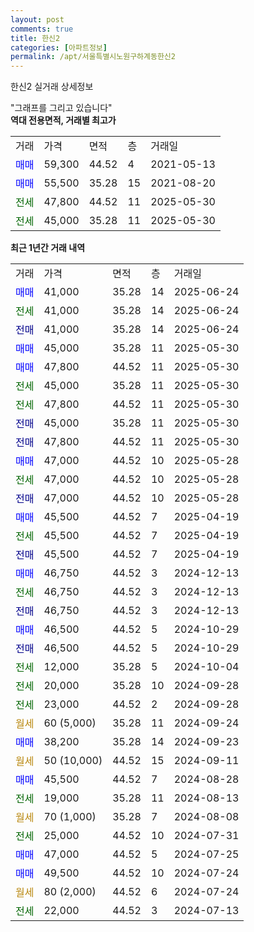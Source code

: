 ```yaml
---
layout: post
comments: true
title: 한신2
categories: [아파트정보]
permalink: /apt/서울특별시노원구하계동한신2
---
```


한신2 실거래 상세정보

<script type="text/javascript">
  google.charts.load('current', {'packages':['line', 'corechart']});
  google.charts.setOnLoadCallback(drawChart);

  function drawChart() {
    var data = new google.visualization.DataTable();
    data.addColumn('date', '거래일');
    data.addColumn('number', "매매");
    data.addColumn('number', "전세");
    data.addColumn('number', "전매");

    data.addRows([[new Date(Date.parse("2025-06-24")), 41000, null, null], [new Date(Date.parse("2025-06-24")), null, 41000, null], [new Date(Date.parse("2025-06-24")), null, null, 41000], [new Date(Date.parse("2025-05-30")), 45000, null, null], [new Date(Date.parse("2025-05-30")), 47800, null, null], [new Date(Date.parse("2025-05-30")), null, 45000, null], [new Date(Date.parse("2025-05-30")), null, 47800, null], [new Date(Date.parse("2025-05-30")), null, null, 45000], [new Date(Date.parse("2025-05-30")), null, null, 47800], [new Date(Date.parse("2025-05-28")), 47000, null, null], [new Date(Date.parse("2025-05-28")), null, 47000, null], [new Date(Date.parse("2025-05-28")), null, null, 47000], [new Date(Date.parse("2025-04-19")), 45500, null, null], [new Date(Date.parse("2025-04-19")), null, 45500, null], [new Date(Date.parse("2025-04-19")), null, null, 45500], [new Date(Date.parse("2024-12-13")), 46750, null, null], [new Date(Date.parse("2024-12-13")), null, 46750, null], [new Date(Date.parse("2024-12-13")), null, null, 46750], [new Date(Date.parse("2024-10-29")), 46500, null, null], [new Date(Date.parse("2024-10-29")), null, null, 46500], [new Date(Date.parse("2024-10-04")), null, 12000, null], [new Date(Date.parse("2024-09-28")), null, 20000, null], [new Date(Date.parse("2024-09-28")), null, 23000, null], [new Date(Date.parse("2024-09-24")), null, null, null], [new Date(Date.parse("2024-09-23")), 38200, null, null], [new Date(Date.parse("2024-09-11")), null, null, null], [new Date(Date.parse("2024-08-28")), 45500, null, null], [new Date(Date.parse("2024-08-13")), null, 19000, null], [new Date(Date.parse("2024-08-08")), null, null, null], [new Date(Date.parse("2024-07-31")), null, 25000, null], [new Date(Date.parse("2024-07-25")), 47000, null, null], [new Date(Date.parse("2024-07-24")), 49500, null, null], [new Date(Date.parse("2024-07-24")), null, null, null], [new Date(Date.parse("2024-07-13")), null, 22000, null]]);

    var options = {
      hAxis: {
        format: 'yyyy/MM/dd'
      },    
      lineWidth: 0,
      pointsVisible: true,    
      title: '최근 1년간 유형별 실거래가 분포',
      legend: { position: 'bottom' }
    };

    var formatter = new google.visualization.NumberFormat({pattern:'###,###'} );
    formatter.format(data, 1);
    formatter.format(data, 2);
    
    setTimeout(function() {
        var chart = new google.visualization.LineChart(document.getElementById('columnchart_material'));
        chart.draw(data, (options));
        document.getElementById('loading').style.display = 'none';
    }, 200);
  }
</script>


<div id="loading" style="z-index:20; display: block; margin-left: 0px">"그래프를 그리고 있습니다"</div>
<div id="columnchart_material" style="width: 95%; margin-left: 0px; display: block"></div>
<!-- contents start -->
<b>역대 전용면적, 거래별 최고가</b>
<table class="sortable">
    <tr>
      <td>거래</td>
      <td>가격</td>
      <td>면적</td>
      <td>층</td>
      <td>거래일</td>
    </tr>
        <tr>
          <td><a style="color: blue">매매</a></td>
          <td>59,300</td>
          <td>44.52</td>
          <td>4</td>
          <td>2021-05-13</td>
        </tr>            <tr>
          <td><a style="color: blue">매매</a></td>
          <td>55,500</td>
          <td>35.28</td>
          <td>15</td>
          <td>2021-08-20</td>
        </tr>        
        <tr>
              <td><a style="color: darkgreen">전세</a></td>
              <td>47,800</td>
              <td>44.52</td>
              <td>11</td>
              <td>2025-05-30</td>
            </tr>            <tr>
              <td><a style="color: darkgreen">전세</a></td>
              <td>45,000</td>
              <td>35.28</td>
              <td>11</td>
              <td>2025-05-30</td>
            </tr>        
    
</table>

<b>최근 1년간 거래 내역</b>

<table class="sortable">
    <tr>
      <td>거래</td>
      <td>가격</td>
      <td>면적</td>
      <td>층</td>
      <td>거래일</td>
    </tr>
    <tr>
      <td><a style="color: blue">매매</a></td>
      <td>41,000</td>
      <td>35.28</td>
      <td>14</td>
      <td>2025-06-24</td>
    </tr>          <tr>
      <td><a style="color: darkgreen">전세</a></td>
      <td>41,000</td>
      <td>35.28</td>
      <td>14</td>
      <td>2025-06-24</td>
    </tr>          <tr>
      <td><a style="color: darkblue">전매</a></td>
      <td>41,000</td>
      <td>35.28</td>
      <td>14</td>
      <td>2025-06-24</td>
    </tr>          <tr>
      <td><a style="color: blue">매매</a></td>
      <td>45,000</td>
      <td>35.28</td>
      <td>11</td>
      <td>2025-05-30</td>
    </tr>          <tr>
      <td><a style="color: blue">매매</a></td>
      <td>47,800</td>
      <td>44.52</td>
      <td>11</td>
      <td>2025-05-30</td>
    </tr>          <tr>
      <td><a style="color: darkgreen">전세</a></td>
      <td>45,000</td>
      <td>35.28</td>
      <td>11</td>
      <td>2025-05-30</td>
    </tr>          <tr>
      <td><a style="color: darkgreen">전세</a></td>
      <td>47,800</td>
      <td>44.52</td>
      <td>11</td>
      <td>2025-05-30</td>
    </tr>          <tr>
      <td><a style="color: darkblue">전매</a></td>
      <td>45,000</td>
      <td>35.28</td>
      <td>11</td>
      <td>2025-05-30</td>
    </tr>          <tr>
      <td><a style="color: darkblue">전매</a></td>
      <td>47,800</td>
      <td>44.52</td>
      <td>11</td>
      <td>2025-05-30</td>
    </tr>          <tr>
      <td><a style="color: blue">매매</a></td>
      <td>47,000</td>
      <td>44.52</td>
      <td>10</td>
      <td>2025-05-28</td>
    </tr>          <tr>
      <td><a style="color: darkgreen">전세</a></td>
      <td>47,000</td>
      <td>44.52</td>
      <td>10</td>
      <td>2025-05-28</td>
    </tr>          <tr>
      <td><a style="color: darkblue">전매</a></td>
      <td>47,000</td>
      <td>44.52</td>
      <td>10</td>
      <td>2025-05-28</td>
    </tr>          <tr>
      <td><a style="color: blue">매매</a></td>
      <td>45,500</td>
      <td>44.52</td>
      <td>7</td>
      <td>2025-04-19</td>
    </tr>          <tr>
      <td><a style="color: darkgreen">전세</a></td>
      <td>45,500</td>
      <td>44.52</td>
      <td>7</td>
      <td>2025-04-19</td>
    </tr>          <tr>
      <td><a style="color: darkblue">전매</a></td>
      <td>45,500</td>
      <td>44.52</td>
      <td>7</td>
      <td>2025-04-19</td>
    </tr>          <tr>
      <td><a style="color: blue">매매</a></td>
      <td>46,750</td>
      <td>44.52</td>
      <td>3</td>
      <td>2024-12-13</td>
    </tr>          <tr>
      <td><a style="color: darkgreen">전세</a></td>
      <td>46,750</td>
      <td>44.52</td>
      <td>3</td>
      <td>2024-12-13</td>
    </tr>          <tr>
      <td><a style="color: darkblue">전매</a></td>
      <td>46,750</td>
      <td>44.52</td>
      <td>3</td>
      <td>2024-12-13</td>
    </tr>          <tr>
      <td><a style="color: blue">매매</a></td>
      <td>46,500</td>
      <td>44.52</td>
      <td>5</td>
      <td>2024-10-29</td>
    </tr>          <tr>
      <td><a style="color: darkblue">전매</a></td>
      <td>46,500</td>
      <td>44.52</td>
      <td>5</td>
      <td>2024-10-29</td>
    </tr>          <tr>
      <td><a style="color: darkgreen">전세</a></td>
      <td>12,000</td>
      <td>35.28</td>
      <td>5</td>
      <td>2024-10-04</td>
    </tr>          <tr>
      <td><a style="color: darkgreen">전세</a></td>
      <td>20,000</td>
      <td>35.28</td>
      <td>10</td>
      <td>2024-09-28</td>
    </tr>          <tr>
      <td><a style="color: darkgreen">전세</a></td>
      <td>23,000</td>
      <td>44.52</td>
      <td>2</td>
      <td>2024-09-28</td>
    </tr>          <tr>
      <td><a style="color: darkgoldenrod">월세</a></td>
      <td>60 (5,000)</td>
      <td>35.28</td>
      <td>11</td>
      <td>2024-09-24</td>
    </tr>          <tr>
      <td><a style="color: blue">매매</a></td>
      <td>38,200</td>
      <td>35.28</td>
      <td>14</td>
      <td>2024-09-23</td>
    </tr>          <tr>
      <td><a style="color: darkgoldenrod">월세</a></td>
      <td>50 (10,000)</td>
      <td>44.52</td>
      <td>15</td>
      <td>2024-09-11</td>
    </tr>          <tr>
      <td><a style="color: blue">매매</a></td>
      <td>45,500</td>
      <td>44.52</td>
      <td>7</td>
      <td>2024-08-28</td>
    </tr>          <tr>
      <td><a style="color: darkgreen">전세</a></td>
      <td>19,000</td>
      <td>35.28</td>
      <td>11</td>
      <td>2024-08-13</td>
    </tr>          <tr>
      <td><a style="color: darkgoldenrod">월세</a></td>
      <td>70 (1,000)</td>
      <td>35.28</td>
      <td>7</td>
      <td>2024-08-08</td>
    </tr>          <tr>
      <td><a style="color: darkgreen">전세</a></td>
      <td>25,000</td>
      <td>44.52</td>
      <td>10</td>
      <td>2024-07-31</td>
    </tr>          <tr>
      <td><a style="color: blue">매매</a></td>
      <td>47,000</td>
      <td>44.52</td>
      <td>5</td>
      <td>2024-07-25</td>
    </tr>          <tr>
      <td><a style="color: blue">매매</a></td>
      <td>49,500</td>
      <td>44.52</td>
      <td>10</td>
      <td>2024-07-24</td>
    </tr>          <tr>
      <td><a style="color: darkgoldenrod">월세</a></td>
      <td>80 (2,000)</td>
      <td>44.52</td>
      <td>6</td>
      <td>2024-07-24</td>
    </tr>          <tr>
      <td><a style="color: darkgreen">전세</a></td>
      <td>22,000</td>
      <td>44.52</td>
      <td>3</td>
      <td>2024-07-13</td>
    </tr>      </table>
<!-- contents end -->    

